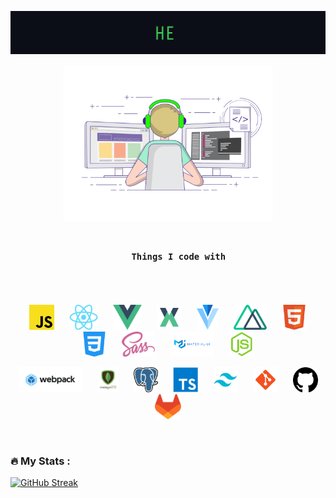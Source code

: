 <p align="center">
    <img src="https://github.com/nikita-496/nikita-496/blob/master/assets/greetings.gif" width="600">
</p>

<p align="center">
    <img src="https://github.com/nikita-496/nikita-496/blob/master/assets/coding.gif" height="250">
</p>

<h3 align="center">
  <code>
    Things I code with
  </code>
</h3>

<br>

<p align="center">
  <img src="https://github.com/nikita-496/nikita-496/blob/master/assets/javascript.png" height=40 hspace=10>
  <img src="https://github.com/nikita-496/nikita-496/blob/master/assets/react.png" height=40 hspace=10>
  <img src="https://github.com/nikita-496/nikita-496/blob/master/assets/vue.png" height=40 hspace=10>
  <img src="https://github.com/nikita-496/nikita-496/blob/master/assets/vuex.png" height=40 hspace=10>
  <img src="https://github.com/nikita-496/nikita-496/blob/master/assets/vuetify.png" height=40 hspace=10>
  <img src="https://github.com/nikita-496/nikita-496/blob/master/assets/nuxt.png" height=40 hspace=10>
  <img src="https://github.com/nikita-496/nikita-496/blob/master/assets/html.png" height=40 hspace=10>
  <img src="https://github.com/nikita-496/nikita-496/blob/master/assets/css.png" height=40 hspace=10>
  <img src="https://github.com/nikita-496/nikita-496/blob/master/assets/sass.png" height=40 hspace=10>
  <img src="https://github.com/nikita-496/nikita-496/blob/master/assets/material-ui.png" height=40 hspace=10>
  <img src="https://github.com/nikita-496/nikita-496/blob/master/assets/nodejs.png" height=40 hspace=10>
</p>

<p align="center">
  <img src="https://github.com/nikita-496/nikita-496/blob/master/assets/webpack.png" height=40 hspace=10>
  <img src="https://github.com/nikita-496/nikita-496/blob/master/assets/mongodb.png" height=40 hspace=10>
  <img src="https://github.com/nikita-496/nikita-496/blob/master/assets/postgress.png" height=40 hspace=10>
  <img src="https://github.com/nikita-496/nikita-496/blob/master/assets/typescript.png" height=40 hspace=10>
  <img src="https://github.com/nikita-496/nikita-496/blob/master/assets/tailwind.png" height=40 hspace=10>
  <img src="https://github.com/nikita-496/nikita-496/blob/master/assets/git.png" height=40 hspace=10>
  <img src="https://github.com/nikita-496/nikita-496/blob/master/assets/github2.png" height=40 hspace=10>
  <img src="https://github.com/nikita-496/nikita-496/blob/master/assets/gitlub.svg" height=40 hspace=10>
</p>

<br>

### :fire: My Stats :
[![GitHub Streak](https://streak-stats.demolab.com?user=nikita-496&theme=nord&hide_border=true)](https://git.io/streak-stats)
